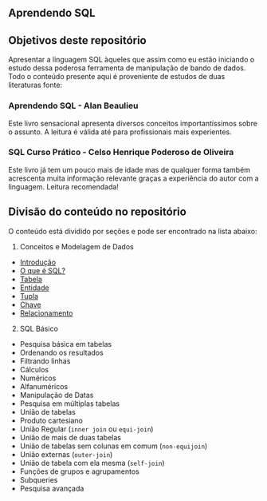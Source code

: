 ## Aprendendo SQL

## Objetivos deste repositório 
Apresentar a linguagem SQL àqueles que assim como eu estão iniciando o estudo dessa poderosa ferramenta de manipulação de bando de dados. Todo o conteúdo presente aqui é proveniente de estudos de duas literaturas fonte: 

### Aprendendo SQL - Alan Beaulieu

Este livro sensacional apresenta diversos conceitos importantíssimos sobre o assunto. A leitura é válida até para profissionais mais experientes. 
  
### SQL Curso Prático - Celso Henrique Poderoso de Oliveira

Este livro já tem um pouco mais de idade mas de qualquer forma também acrescenta muita informação relevante graças a experiência do autor com a linguagem. Leitura recomendada!    

## Divisão do conteúdo no repositório 
O conteúdo está dividido por seções e pode ser encontrado na lista abaixo: 

1. Conceitos e Modelagem de Dados
* [Introdução](https://github.com/eduardowgmendes/mysql-studies/blob/master/chapter/00-conceitos-e-modelagem-de-dados.md#introdu%C3%A7%C3%A3o)
* [O que é SQL?](https://github.com/eduardowgmendes/mysql-studies/blob/master/chapter/00-conceitos-e-modelagem-de-dados.md#o-que-%C3%A9-sql)
* [Tabela](https://github.com/eduardowgmendes/mysql-studies/blob/master/chapter/00-conceitos-e-modelagem-de-dados.md#tabela) 
* [Entidade](https://github.com/eduardowgmendes/mysql-studies/blob/master/chapter/00-conceitos-e-modelagem-de-dados.md#entidade) 
* [Tupla](https://github.com/eduardowgmendes/mysql-studies/blob/master/chapter/00-conceitos-e-modelagem-de-dados.md#tupla) 
* [Chave](https://github.com/eduardowgmendes/mysql-studies/blob/master/chapter/00-conceitos-e-modelagem-de-dados.md#chave) 
* [Relacionamento](https://github.com/eduardowgmendes/mysql-studies/blob/master/chapter/00-conceitos-e-modelagem-de-dados.md#relacionamento) 
  
2. SQL Básico
* Pesquisa básica em tabelas
* Ordenando os resultados 
* Filtrando linhas
* Cálculos 
* Numéricos 
* Alfanuméricos
* Manipulação de Datas
* Pesquisa em múltiplas tabelas
* União de tabelas 
* Produto cartesiano
* União Regular (`inner join` ou `equi-join`)
* União de mais de duas tabelas
* União de tabelas sem colunas em comum (`non-equijoin`)
* União externas (`outer-join`)
* União de tabela com ela mesma (`self-join`)
* Funções de grupos e agrupamentos
* Subqueries
* Pesquisa avançada         

